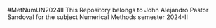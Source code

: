 #MetNumUN2024II
This Repository belongs to John Alejandro Pastor Sandoval for the subject Numerical Methods semester 2024-II

